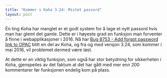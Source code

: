 ```yaml
---
title: "Kommer i Koha 3.24: Mistet passord"
layout: post
---
```


Én ting Koha har manglet er et godt system for å lage et nytt passord
hvis man har glemt det gamle. Dette er i høyeste grad en funksjon man
forventer å finne i webapplikasjoner i 2016. Nå har
[Bug 8753 - Add forgot password link to OPAC](https://bugs.koha-community.org/bugzilla3/show_bug.cgi?id=8753)
blitt en del av Koha, og fra og med versjon 3.24, som kommer i mai 2016,
vil problemet dermed være løst.

At dette er en viktig funksjon, som også har stor betydning for sikkerheten 
i Koha, gjenspeiles av det faktum at det har gått med mer enn 200 kommentarer
før funksjonen endelig kom på plass. 

